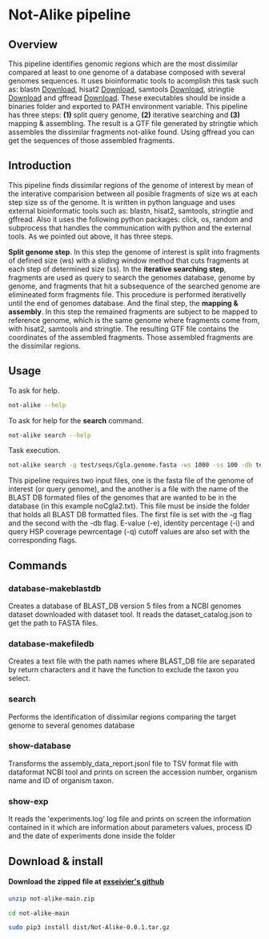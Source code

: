 # Not-Alike pipeline

## Overview

This pipeline identifies genomic regions which are the most dissimilar compared at least to one genome of a database composed with several genomes sequences. It uses bioinformatic tools to acomplish this task such as: blastn [Download](https://ftp.ncbi.nlm.nih.gov/blast/executables/blast+/LATEST/), hisat2 [Download](https://daehwankimlab.github.io/hisat2/download/#version-hisat2-221), samtools [Download](https://www.htslib.org/download/), stringtie [Download](https://ccb.jhu.edu/software/stringtie/#install) and gffread [Download](https://github.com/gpertea/gffread). These executables should be inside a binaries folder and exported to PATH environment variable. This pipeline has three steps: **(1)** split query genome, **(2)** iterative searching and **(3)** mapping & assembling. The result is a GTF file generated by stringtie which assembles the dissimilar fragments not-alike found. Using gffread you can get the sequences of those assembled fragments.

## Introduction

This pipeline finds dissimilar regions of the genome of interest by mean of the interative comparision between all posible fragments of size ws at each step size ss of the genome. It is written in python language and uses external bioinformatic tools such as: blastn, hisat2, samtools, stringtie and gffread. Also it uses the following python packages: click, os, random and subprocess that handles the communication with python and the external tools. As we pointed out above, it has three steps.

**Split genome step**. In this step the genome of interest is split into fragments of defined size (ws) with a sliding window method that cuts fragments at each step of determined size (ss). In the **iterative searching step**, fragments are used as query to search the genomes database, genome by genome, and fragments that hit a subsequence of the searched genome are elimineated form fragments file. This procedure is performed iterativelly until the end of genomes database. And the final step, the **mapping & assembly**. In this step the remained fragments are subject to be mapped to reference genome, which is the same genome where fragments come from, with hisat2, samtools and stringtie. The resulting GTF file contains the coordinates of the assembled fragments. Those assembled fragments are the dissimilar regions.


## Usage

To ask for help.

```bash
not-alike --help
```

To ask for help for the **search** command.

```bash
not-alike search --help
```

Task execution.

```bash
not-alike search -g test/seqs/Cgla.genome.fasta -ws 1000 -ss 100 -db test/db/noCgla2.txt -e 10 -i 50 -q 50 -t megablast -c 'Leave a comment encolsed by single quotes'
```

This pipeline requires two input files, one is the fasta file of the genome of interest (or query genome), and the another is a file with the name of the BLAST DB formated files of the genomes that are wanted to be in the database (in this example noCgla2.txt). This file must be inside the folder that holds all BLAST DB formatted files. The first file is set with the -g flag and the second with the -db flag. E-value (-e), identity percentage (-i) and query HSP coverage pewrcentage (-q) cutoff values are also set with the corresponding flags.

## Commands

### database-makeblastdb

Creates a database of BLAST\_DB version 5 files from a NCBI genomes dataset downloaded with dataset tool. It reads the dataset\_catalog.json to get the path to FASTA files.

### database-makefiledb

Creates a text file with the path names where BLAST\_DB file are separated by return characters and it have the function to exclude the taxon you select.

### search

Performs the identification of dissimilar regions comparing the target genome to several genomes database

### show-database

Transforms the assembly\_data\_report.jsonl file to TSV format file with dataformat NCBI tool and prints on screen the accession number, organism name and ID of organism taxon.

### show-exp

It reads the 'experiments.log' log file and prints on screen the information contained in it which are information about parameters values, process ID and the date of experiments done inside the folder

## Download & install


#### Download the zipped file at [exseivier's github](https://www.github.com/exseivier/not-alike-0.1.1)

```bash
unzip not-alike-main.zip

cd not-alike-main

sudo pip3 install dist/Not-Alike-0.0.1.tar.gz
```

